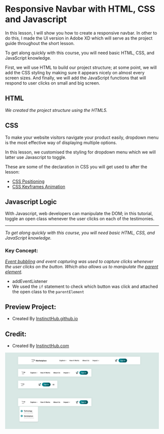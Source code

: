 # Responsive Navbar with HTML, CSS and Javascript

In this lesson, I will show you how to create a responsive navbar. In other to do this, I made the UI version in Adobe XD which will serve as the project guide throughout the short lesson. 

To get along quickly with this course, you will need basic HTML, CSS, and JavaScript knowledge.

First, we will use HTML to build our project structure; at some point, we will add the CSS styling by making sure it appears nicely on almost every screen sizes. And finally, we will add the JavaScript functions that will respond to user clicks on small and big screen.

## HTML
*We created the project structure using the HTML5.*   


## CSS 
To make your website visitors navigate your product easily, dropdown menu is the most effective way of displaying multiple options. 

In this lesson, we customised the styling for dropdown menu which we will latter use Javascript to toggle. 

These are some of the declaration in CSS you will get used to after the lesson: 
* [CSS Positioning](https://www.w3schools.com/css/css_positioning.asp)
* [CSS Keyframes Animation](https://www.w3schools.com/cssref/css3_pr_animation-keyframes.asp)


## Javascript Logic
With Javascript, web developers can manipulate the DOM; in this tutorial, toggle an open class whenever the user clicks on each of the testimonies.

----
*To get along quickly with this course, you will need basic HTML, CSS, and JavaScript knowledge.*

### Key Concept: 

*[Event bubbling](https://javascript.info/bubbling-and-capturing) and event capturing was used to capture clicks whenever the user clicks on the button. Which also allows us to manipulate the [parent element](https://www.w3schools.com/jsref/prop_node_parentelement.asp).*

* addEventListener
* We used the `if` statement to check which button was click and attached the open class to the `parentElement` 



## Preview Project: 
* Created By [InstinctHub.github.io](https://instincthub.github.io/navbar/)

## Credit: 
* Created By [InstinctHub.com](https://instincthub.com/)


![NAVBAR UI](navbar.png "Navbar UI")

